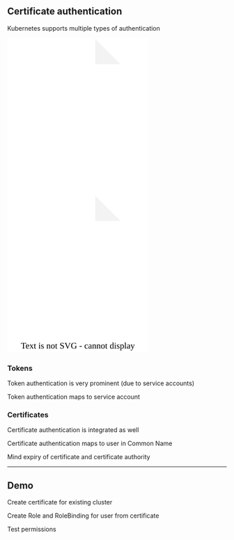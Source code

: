 ## Certificate authentication

Kubernetes supports multiple types of authentication

![](120_kubernetes/rbac/certificate_auth.drawio.svg) <!-- .element: style="float: right; width: 20%;" -->

### Tokens

Token authentication is very prominent (due to service accounts)

Token authentication maps to service account

### Certificates

Certificate authentication is integrated as well

Certificate authentication maps to user in Common Name

Mind expiry of certificate and certificate authority

---

## Demo [<i class="fa fa-comment-code"></i>](https://github.com/nicholasdille/container-slides/blob/master/120_kubernetes/rbac/certificate_auth.demo "certificate_auth.demo")

Create certificate for existing cluster

Create Role and RoleBinding for user from certificate

Test permissions